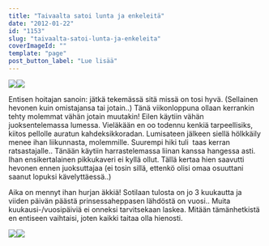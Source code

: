 ```yaml
---
title: "Taivaalta satoi lunta ja enkeleitä"
date: "2012-01-22"
id: "1153"
slug: "taivaalta-satoi-lunta-ja-enkeleita"
coverImageId: ""
template: "page"
post_button_label: "Lue lisää"
---
```


[![](images/IMG_3621.png)](http://4.bp.blogspot.com/-g9uEKZWDQuo/Txwuu_OJBCI/AAAAAAAAAPE/tZr-sxkD3i4/s1600/IMG_3621.png)[![](images/IMG_3573.png)](http://3.bp.blogspot.com/-wHMQtwQyuDk/Txwuhntg_0I/AAAAAAAAAOs/FJUioUX-cl4/s1600/IMG_3573.png)

  

Entisen hoitajan sanoin: jätkä tekemässä sitä missä on tosi hyvä. (Sellainen hevonen kuin omistajansa tai jotain..) Tänä viikonloppuna ollaan kerrankin tehty molemmat vähän jotain muutakin! Eilen käytiin vähän juoksentelemassa lumessa. Vieläkään en oo todennu kenkiä tarpeellisiks, kiitos pellolle auratun kahdeksikkoradan. Lumisateen jälkeen siellä hölkkäily menee ihan liikunnasta, molemmille. Suurempi hiki tuli  taas kerran ratsastajalle.. Tänään käytiin harrastelemassa liinan kanssa hangessa asti. Ihan ensikertalainen pikkukaveri ei kyllä ollut. Tällä kertaa hien saavutti hevonen ennen juoksuttajaa (ei tosin sillä, ettenkö olisi omaa osuuttani saanut lopuksi kävelyttäessä..)

  

Aika on mennyt ihan hurjan äkkiä! Sotilaan tulosta on jo 3 kuukautta ja viiden päivän päästä prinsessaheppasen lähdöstä on vuosi.. Muita kuukausi-/vuosipäiviä ei onneksi tarvitsekaan laskea. Mitään tämänhetkistä en entiseen vaihtaisi, joten kaikki taitaa olla hienosti.

  

[![](images/IMG_3610.png)](http://1.bp.blogspot.com/-ydqkc-Qm7eY/TxwumcsaiLI/AAAAAAAAAO0/FdxDv407978/s1600/IMG_3610.png)[![](images/IMG_3617.png)](http://2.bp.blogspot.com/-AAYo9OTEohY/TxwuqtQLVqI/AAAAAAAAAO8/pL9NUOMWJZg/s1600/IMG_3617.png)
